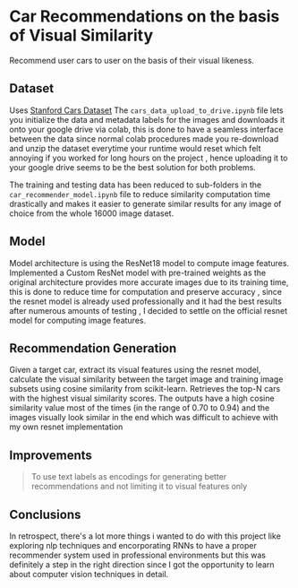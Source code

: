 # Car Recommendations on the basis of Visual Similarity

Recommend user cars to user on the basis of their visual likeness. 

## Dataset 

Uses [Stanford Cars Dataset](https://www.kaggle.com/datasets/jessicali9530/stanford-cars-dataset?select=cars_train)
The `cars_data_upload_to_drive.ipynb` file lets you initialize the data and metadata labels for the images and downloads it onto your google drive via colab, this is done to have a seamless interface between the data since normal colab procedures made you re-download and unzip the dataset everytime your runtime would reset which felt annoying if you worked for long hours on the project , hence uploading it to your google drive seems to be the best solution for both problems.

The training and testing data has been reduced to sub-folders in the `car_recommender_model.ipynb` file to reduce similarity computation time drastically and makes it easier to generate similar results for any image of choice from the whole 16000 image dataset.

## Model 
Model architecture is using the ResNet18 model to compute image features. 
Implemented a Custom ResNet model with pre-trained weights as the original architecture provides more accurate images due to its training time, this is done to reduce time for computation and preserve accuracy , since the resnet model is already used professionally and it had the best results after numerous amounts of testing , I decided to settle on the official resnet model for computing image features.

## Recommendation Generation
Given a target car, extract its visual features using the resnet model, calculate the visual similarity between the target image and training image subsets using cosine similarity from scikit-learn.
Retrieves the top-N cars with the highest visual similarity scores.
The outputs have a high cosine similarity value most of the times (in the range of 0.70 to 0.94) and the images visually look similar in the end which was difficult to achieve with my own resnet implementation 

## Improvements 
> To use text labels as encodings for generating better recommendations and not limiting it to visual features only

## Conclusions 
In retrospect, there's a lot more things i wanted to do with this project like exploring nlp techniques and encorporating RNNs to have a proper recommender system used in professional environments but this was definitely a step in the right direction since I got the opportunity to learn about computer vision techniques in detail.
